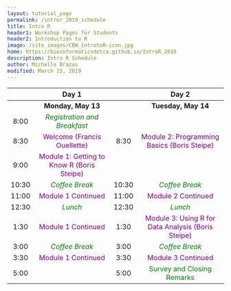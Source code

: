 ```yaml
---
layout: tutorial_page
permalink: /intror_2019_schedule
title: Intro R
header1: Workshop Pages for Students
header2: Introduction to R
image: /site_images/CBW_introtoR-icon.jpg
home: https://bioinformaticsdotca.github.io/IntroR_2019
description: Intro R Schedule
author: Michelle Brazas
modified: March 15, 2019
---
```


| | **Day 1** | | **Day 2** |    
| :---: | :---: | :---: | :---: |    
| | **Monday, May 13** | | **Tuesday, May 14** |  
| 8:00 | <font color="green">*Registration and Breakfast*</font> | | |  
| 8:30 | <font color="purple">Welcome (Francis Ouellette)</font> | 8:30 | <font color="purple">Module 2: Programming Basics (Boris Steipe)</font> |    
| 9:00 | <font color="purple">Module 1: Getting to Know R (Boris Steipe)</font> | | |  
| 10:30 | <font color="green">*Coffee Break*</font> | 10:30 | <font color="green">*Coffee Break*</font> |  
| 11:00 | <font color="purple">Module 1 Continued </font> | 11:00 | <font color="purple">Module 2 Continued </font> |   
| 12:30 | <font color="green">*Lunch*</font> | 12:30 | <font color="green">*Lunch*</font> |  
| 1:30 | <font color="purple">Module 1 Continued </font> | 1:30 | <font color="purple">Module 3: Using R for Data Analysis (Boris Steipe)</font> |     
| 3:00 | <font color="green">*Coffee Break*</font> | 3:00 | <font color="green">*Coffee Break*</font> |   
| 3:30 | <font color="purple">Module 1 Continued</font> | 3:30 | <font color="purple">Module 3 Continued</font> |    
| 5:00 | | 5:00 | <font color="green">Survey and Closing Remarks</font> |   
